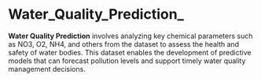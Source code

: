 # Water_Quality_Prediction_
**Water Quality Prediction** involves analyzing key chemical parameters such as NO3, O2, NH4, and others from the dataset to assess the health and safety of water bodies. This dataset enables the development of predictive models that can forecast pollution levels and support timely water quality management decisions.
